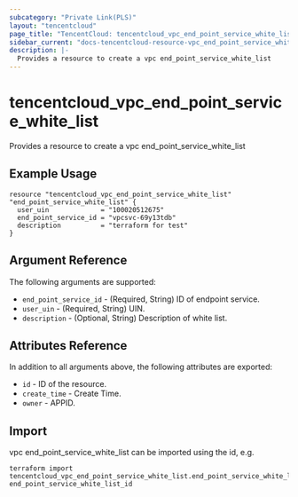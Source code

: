 ```yaml
---
subcategory: "Private Link(PLS)"
layout: "tencentcloud"
page_title: "TencentCloud: tencentcloud_vpc_end_point_service_white_list"
sidebar_current: "docs-tencentcloud-resource-vpc_end_point_service_white_list"
description: |-
  Provides a resource to create a vpc end_point_service_white_list
---
```


# tencentcloud_vpc_end_point_service_white_list

Provides a resource to create a vpc end_point_service_white_list

## Example Usage

```hcl
resource "tencentcloud_vpc_end_point_service_white_list" "end_point_service_white_list" {
  user_uin             = "100020512675"
  end_point_service_id = "vpcsvc-69y13tdb"
  description          = "terraform for test"
}
```

## Argument Reference

The following arguments are supported:

* `end_point_service_id` - (Required, String) ID of endpoint service.
* `user_uin` - (Required, String) UIN.
* `description` - (Optional, String) Description of white list.

## Attributes Reference

In addition to all arguments above, the following attributes are exported:

* `id` - ID of the resource.
* `create_time` - Create Time.
* `owner` - APPID.


## Import

vpc end_point_service_white_list can be imported using the id, e.g.

```
terraform import tencentcloud_vpc_end_point_service_white_list.end_point_service_white_list end_point_service_white_list_id
```

